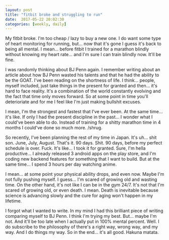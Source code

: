 ```yaml
---
layout: post
title: "fitbit broke and struggling to run"
date:  2017-05-22 20:02:30
categories: [weekly, daily]
---
```

My fitbit broke. I'm too cheap / lazy to buy a new one. I do want some type of heart monitoring for running, but... now that it's gone I guess it's back to being all mental. I mean... before fitbit I trained for a marathon blindly without knowing my heart rate... and I'm sure I can train blindly now. It'll be fine.

I was randomly thinking about BJ Penn again. I remember writing about an article about how BJ Penn wasted his talents and that he had the ability to be the GOAT. I've been reading on the shortness of life. I think... people, myself included, just take things in the present for granted and then... it's hard to face reality. It's a combination of the world constantly evolving and the fact that time only moves forward. So at some point in time you'll deterioriate and for me I feel like I'm just making bullshit excuses. 

I mean, I'm the strongest and fastest that I've ever been. At the same time... it's like. If only I had the present discipline in the past... I wonder what I could've been able to do. Instead of training for a shitty marathon time in 4 months I could've done so much more. /shrug.

So recently, I've been planning the rest of my time in Japan. It's uh... shit son. June, July, August. That's it. 90 days. Shit. 90 days, before my perfect schedule is over. Fuck. It's like... I took it for granted. Sure, I'm hella productive... I already released 3 android apps on the play store, and I'm coding new backend features for something that I want to build. But at the same time... I spend 3 hours per day watching anime.

I mean... at some point your physical ability drops, and even now. Maybe I'm not fully pushing myself. I guess... I'm scared of growing old and wasting time. On the other hand, it's not like I can be in the gym 24/7. It's not that I'm scared of growing old, or even death. I mean. Death is inevitable because science is advancing slowly and the cure for aging won't happen in my lifetime. 

I forgot what I wanted to write. In my mind I had this brilliant piece of writing comparing myself to BJ Penn. I think I'm trying my best. But... maybe I'm not. And it'll be too late when I actually put in 100% mental percent. Well. I do subscribe to the philosophy of there's a right way, wrong way, and my way. And I do things my way. So in the end... it's all good. Hakuna matata.
